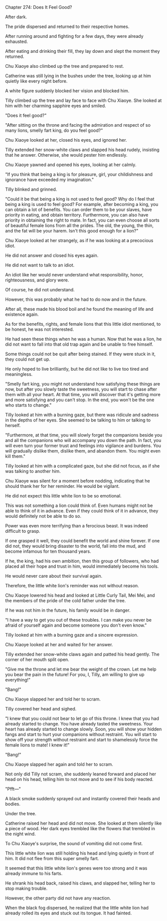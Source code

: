 Chapter 274: Does It Feel Good?

After dark.

The pride dispersed and returned to their respective homes.

After running around and fighting for a few days, they were already exhausted.

After eating and drinking their fill, they lay down and slept the moment they returned.

Chu Xiaoye also climbed up the tree and prepared to rest.

Catherine was still lying in the bushes under the tree, looking up at him quietly like every night before.

A white figure suddenly blocked her vision and blocked him.

Tilly climbed up the tree and lay face to face with Chu Xiaoye. She looked at him with her charming sapphire eyes and smiled.

"Does it feel good?"

"After sitting on the throne and facing the admiration and respect of so many lions, smelly fart king, do you feel good?"

Chu Xiaoye looked at her, closed his eyes, and ignored her.

Tilly extended her snow-white claws and slapped his head rudely, insisting that he answer. Otherwise, she would pester him endlessly.

Chu Xiaoye yawned and opened his eyes, looking at her calmly.

"If you think that being a king is for pleasure, girl, your childishness and ignorance have exceeded my imagination."

Tilly blinked and grinned.

"Could it be that being a king is not used to feel good? Why do I feel that being a king is used to feel good? For example, after becoming a king, you can obtain a lot of benefits. You can order them to be your slaves, have priority in eating, and obtain territory. Furthermore, you can also have priority in obtaining the right to mate. In fact, you can even choose all sorts of beautiful female lions from all the prides. The old, the young, the thin, and the fat will be your harem. Isn't this good enough for a lion?"

Chu Xiaoye looked at her strangely, as if he was looking at a precocious idiot.

He did not answer and closed his eyes again.

He did not want to talk to an idiot.

An idiot like her would never understand what responsibility, honor, righteousness, and glory were.

Of course, he did not understand.

However, this was probably what he had to do now and in the future.

After all, these made his blood boil and he found the meaning of life and existence again.

As for the benefits, rights, and female lions that this little idiot mentioned, to be honest, he was not interested.

He had seen these things when he was a human. Now that he was a lion, he did not want to fall into that old trap again and be unable to free himself.

Some things could not be quit after being stained. If they were stuck in it, they could not get up.

He only hoped to live brilliantly, but he did not like to live too tired and meaningless.

"Smelly fart king, you might not understand how satisfying these things are now, but after you slowly taste the sweetness, you will start to chase after them with all your heart. At that time, you will discover that it's getting more and more satisfying and you can't stop. In the end, you won't be the one who starts to change."

Tilly looked at him with a burning gaze, but there was ridicule and sadness in the depths of her eyes. She seemed to be talking to him or talking to herself.

"Furthermore, at that time, you will slowly forget the companions beside you and all the companions who will accompany you down the path. In fact, you will even turn your former trust and feelings into vigilance and burdens. You will gradually dislike them, dislike them, and abandon them. You might even kill them."

Tilly looked at him with a complicated gaze, but she did not focus, as if she was talking to another him.

Chu Xiaoye was silent for a moment before nodding, indicating that he should thank her for her reminder. He would be vigilant.

He did not expect this little white lion to be so emotional.

This was not something a lion could think of. Even humans might not be able to think of it in advance. Even if they could think of it in advance, they would definitely not be able to do so.

Power was even more terrifying than a ferocious beast. It was indeed difficult to grasp.

If one grasped it well, they could benefit the world and shine forever. If one did not, they would bring disaster to the world, fall into the mud, and become infamous for ten thousand years.

If he, the king, had his own ambition, then this group of followers, who had placed all their hope and trust in him, would immediately become his tools.

He would never care about their survival again.

Therefore, the little white lion's reminder was not without reason.

Chu Xiaoye lowered his head and looked at Little Curly Tail, Mei Mei, and the members of the pride of the cold father under the tree.

If he was not him in the future, his family would be in danger.

"I have a way to get you out of these troubles. I can make you never be afraid of yourself again and become someone you don't even know."

Tilly looked at him with a burning gaze and a sincere expression.

Chu Xiaoye looked at her and waited for her answer.

Tilly extended her snow-white claws again and patted his head gently. The corner of her mouth split open.

"Give me the throne and let me bear the weight of the crown. Let me help you bear the pain in the future\! For you, I, Tilly, am willing to give up everything\!"

"Bang\!"

Chu Xiaoye slapped her and told her to scram.

Tilly covered her head and sighed.

"I knew that you could not bear to let go of this throne. I knew that you had already started to change. You have already tasted the sweetness. Your heart has already started to change slowly. Soon, you will show your hidden fangs and start to hurt your companions without restraint. You will start to show off your strength without restraint and start to shamelessly force the female lions to mate\! I knew it\!"

"Bang\!"

Chu Xiaoye slapped her again and told her to scram.

Not only did Tilly not scram, she suddenly leaned forward and placed her head on his head, telling him to not move and to see if his body reacted.

"Pfft—"

A black smoke suddenly sprayed out and instantly covered their heads and bodies.

Under the tree.

Catherine raised her head and did not move. She looked at them silently like a piece of wood. Her dark eyes trembled like the flowers that trembled in the night wind.

To Chu Xiaoye's surprise, the sound of vomiting did not come first.

This little white lion was still holding his head and lying quietly in front of him. It did not flee from this super smelly fart.

It seemed that this little white lion's genes were too strong and it was already immune to his farts.

He shrank his head back, raised his claws, and slapped her, telling her to stop making trouble.

However, the other party did not have any reaction.

When the black fog dispersed, he realized that the little white lion had already rolled its eyes and stuck out its tongue. It had fainted.